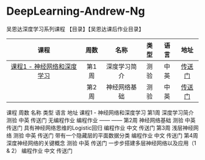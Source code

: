 # DeepLearning-Andrew-Ng
吴恩达深度学习系列课程
【目录】【吴恩达课后作业目录】

|        课程       |        周数       |       名称      |      类型      |      语言      |      地址      |
| :---------------: | :--------------: | :-------------: | :-----------: | :------------: | :------------: |
| [课程1 - 神经网络和深度学习](https://mooc.study.163.com/learn/2001281002?tid=2403023003#/learn/announce) | 第1周 | 深度学习简介 | 测验 | 中英 | [传送门](https://blog.csdn.net/u013733326/article/details/79862336) |
|                                                                                                        | 第2周 | 神经网络基础 | 测验 | 中英 | [传送门](https://blog.csdn.net/u013733326/article/details/79865858) |



课程	周数	名称	类型	语言	地址
课程1 - 神经网络和深度学习	第1周	深度学习简介	测验	中英	传送门
无编程作业	编程作业	——	——
第2周	神经网络基础	测验	中英	传送门
具有神经网络思维的Logistic回归	编程作业	中文	传送门
第3周	浅层神经网络	测验	中英	传送门
带有一个隐藏层的平面数据分类	编程作业	中文	传送门
第4周	深度神经网络的关键概念	测验	中英	传送门
一步步搭建多层神经网络以及应用（1 & 2）	编程作业	中文	传送门
